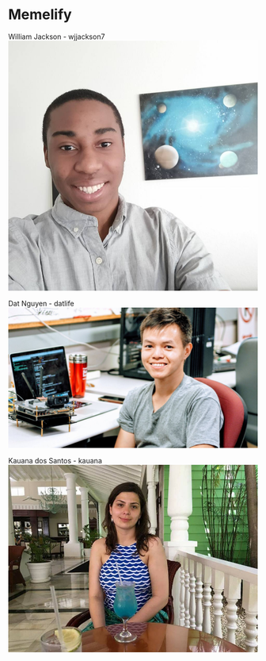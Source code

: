 # Memelify

William Jackson - wjjackson7 ![pic](https://github.com/ECS189E/Memelify/blob/master/will.jpg)

Dat Nguyen - datlife ![pic](https://github.com/ECS189E/Memelify/blob/master/dat.jpg)

Kauana dos Santos - kauana ![pic](https://github.com/ECS189E/Memelify/blob/master/kau.jpg)
